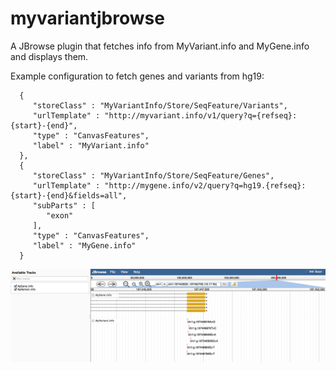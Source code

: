 # myvariantjbrowse

A JBrowse plugin that fetches info from MyVariant.info and MyGene.info and displays them.

Example configuration to fetch genes and variants from hg19:

      {
         "storeClass" : "MyVariantInfo/Store/SeqFeature/Variants",
         "urlTemplate" : "http://myvariant.info/v1/query?q={refseq}:{start}-{end}",
         "type" : "CanvasFeatures",
         "label" : "MyVariant.info"
      },
      {
         "storeClass" : "MyVariantInfo/Store/SeqFeature/Genes",
         "urlTemplate" : "http://mygene.info/v2/query?q=hg19.{refseq}:{start}-{end}&fields=all",
         "subParts" : [
            "exon"
         ],
         "type" : "CanvasFeatures",
         "label" : "MyGene.info"
      }

![](img/out.png)
